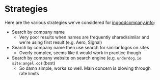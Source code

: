# Strategies
Here are the various strategies we've considered for [ingoodcompany.info][]:

[ingoodcompany.info]: https://ingoodcompany.info/

- Search by company name
  - Very poor results when names are frequently shared/similar and we're using first result (e.g. Aero, Signal)
- Search by company name then use search for similar logos on sites
  - Overly complex, seems like it would work in practice though
- Search by company website on search engine (e.g. `underdog.io site:angel.co`) (best)
  - So damn simple, works so well. Main concern is blowing through rate limits
